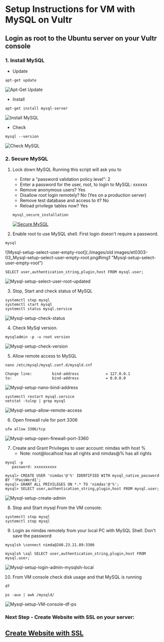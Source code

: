 
# Setup Instructions for VM with MySQL on Vultr

## Login as root to the Ubuntu server on your Vultr console


### 1. Install MySQL

 - Update
```
apt-get update
```
![Apt-Get Update](./images/et0305-01_Mysql-apt-get-update.png#img1 "Apt-Get Update")

- Install 
```
apt-get install mysql-server
```
![Install MySQL](./images/fr0305-02_Ubuntu-install-mysql.png#img2 "Install MySQL")

- Check
```
mysql --version
```
![Check MySQL](./images/fr0305-03_Ubuntu-check-mysql.png#img2 "Check MySQL")


### 2. Secure MySQL

 1. Lock down MySQL
    Running this script will ask you to
      - Enter a "password validation policy level": 2
      - Enter a password for the user, root, to login to MySQL: xxxxxx
      - Remove anonymous users? Yes
      - Disallow root login remotely? No (Yes on a production server)
      - Remove test database and access to it? No 
      - Reload privilege tables now? Yes

    ```
    mysql_secure_installation
    ```
    [![Secure MySQL](./images/et0303-02_Secure-MySQL.png#img1)](./images/et0303-02_Secure-MySQL.mp4  "Secure MySQL")


 2. Enable root to use MySQL shell. First login doesn't require a password.
```
mysql
```

   ![Mysql-setup-select-user-empty-root](./images/old images/et0303-03_Mysql-setup-select-user-empty-root.png#img1 "Mysql-setup-select-user-empty-root")

```
SELECT user,authentication_string,plugin,host FROM mysql.user;
```

![Mysql-setup-select-user-root-updated](./images/et0303-04_Mysql-setup-select-user-root-updated.png#img1 "Mysql-setup-select-user-root-updated")

 3. Stop, Start and check status of MySQL
```
systemctl stop mysql
systemctl start mysql
systemctl status mysql.service
```

![Mysql-setup-check-status](./images/et0303-05_Mysql-setup-check-status.png#img1 "Mysql-setup-check-status")


 4. Check MySql version.
```
mysqladmin -p -u root version
```

![Mysql-setup-check-version](./images/et0303-06_Mysql-setup-check-version.png#img1 "Mysql-setup-check-version")


 5. Allow remote access to MySQL
```
nano /etc/mysql/mysql.conf.d/mysqld.cnf

Change line:         bind-address            = 127.0.0.1
to:                  bind-address            = 0.0.0.0
```
![Mysql-setup-nano-bind-address](./images/et0303-07_Mysql-setup-nano-bind-address.png#img1 "Mysql-setup-nano-bind-address")

```
systemctl restart mysql.service
netstat -tulnp | grep mysql
```

![Mysql-setup-allow-remote-access](./images/et0303-08_Mysql-setup-allow-remote-access.png#img1 "Mysql-setup-allow-remote-access")

 6. Open firewall rule for port 3306
```
ufw allow 3306/tcp
```
![Mysql-setup-open-firewall-port-3360](./images/et0303-09_Mysql-setup-open-firewall-port-3360.png#img1 "Mysql-setup-open-firewall-port-3360")

 
 7. Create and Grant Privileges to user account: nimdas with host %
    - Note: root@localhost has all rights and nimdas@% has all rights

   ```
   mysql -p
      password: xxxxxxxxxx

   mysql> CREATE USER 'nimdas'@'%' IDENTIFIED WITH mysql_native_password BY '!PassWord1';
   mysql> GRANT ALL PRIVILEGES ON *.* TO 'nimdas'@'%';
   mysql> SELECT user,authentication_string,plugin,host FROM mysql.user;

   ```
![Mysql-setup-create-admin](./images/et0303-11_Mysql-setup-create-admin.png#img1 "Mysql-setup-create-admin")

 8. Stop and Start mysql From the VM console:
 ```
 systemctl stop mysql
 systemctl stop mysql
 ```

 9. Login as nimdas remotely from your local PC with MySQL Shell. Don't save the password

```
mysqlsh \connect nimda@240.23.21.89:3306

mysqlsh \sql SELECT user,authentication_string,plugin,host FROM mysql.user;
```
![Mysql-setup-login-admin-mysqlsh-local](./images/et0303-12_Mysql-setup-login-admin-mysqlsh-local.png#img1 "Mysql-setup-login-admin-mysqlsh-local")

 10. From VM console check disk usage and that MySQL is running

```
df

ps -aux | awk /mysqld/
```

![Mysql-setup-VM-console-df-ps](./images/et0303-13_Mysql-setup-VM-console-df-ps.png#img1 "Mysql-setup-VM-console-df-ps")
 
### Next Step - Create Website with SSL on your server: 

## [Create Website with SSL](../setup/fr0306_Setup-Website-SSL-Ubuntu.md)
